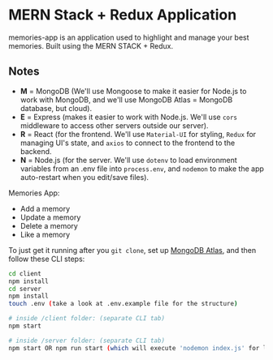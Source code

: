# MERN Stack + Redux Application
memories-app is an application used to highlight and manage your best memories. Built using the MERN STACK + Redux.
## Notes

- **M** = MongoDB (We'll use Mongoose to make it easier for Node.js to work with MongoDB, and we'll use MongoDB Atlas = MongoDB database, but cloud).
- **E** = Express (makes it easier to work with Node.js. We'll use `cors` middleware to access other servers outside our server).
- **R** = React (for the frontend. We'll use `Material-UI` for styling, `Redux` for managing UI's state,  and `axios` to connect to the frontend to the backend.
- **N** = Node.js (for the server. We'll use `dotenv` to load environment variables from an .env file into `process.env`, and `nodemon` to make the app auto-restart when you edit/save files).

Memories App:

- Add a memory
- Update a memory
- Delete a memory
- Like a memory

To just get it running after you `git clone`, set up [MongoDB Atlas](https://www.mongodb.com/), and then follow these CLI steps:

```bash
cd client
npm install
cd server
npm install
touch .env (take a look at .env.example file for the structure)

# inside /client folder: (separate CLI tab)
npm start

# inside /server folder: (separate CLI tab)
npm start OR npm run start (which will execute 'nodemon index.js' for listening to the changes made to the backend)

